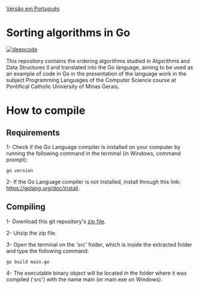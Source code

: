 [Versão em Português](README.md)

# Sorting algorithms in Go
[![deepcode](https://www.deepcode.ai/api/gh/badge?key=eyJhbGciOiJIUzI1NiIsInR5cCI6IkpXVCJ9.eyJwbGF0Zm9ybTEiOiJnaCIsIm93bmVyMSI6IkhlbnJpcXVlbWNjIiwicmVwbzEiOiJBbGdvcml0bW9zX2RlX29yZGVuYWNhb19lbV9HbyIsImluY2x1ZGVMaW50IjpmYWxzZSwiYXV0aG9ySWQiOjIzNTQyLCJpYXQiOjE2MDIxMDI0ODJ9.ia181u1O0KzgAA9gIHzyuZRRxgmRU67wb3Fe_Tr-B7c)](https://www.deepcode.ai/app/gh/Henriquemcc/Algoritmos_de_ordenacao_em_Go/_/dashboard?utm_content=gh%2FHenriquemcc%2FAlgoritmos_de_ordenacao_em_Go)

This repository contains the ordering algorithms studied in Algorithms and Data Structures II and translated into the Go language, aiming to be used as an example of code in Go in the presentation of the language work in the subject Programming Languages of the Computer Science course at Pontifical Catholic University of Minas Gerais.

# How to compile

## Requirements

1- Check if the Go Language compiler is installed on your computer by running the following command in the terminal (in Windows, command prompt):

```
go version
```

2- If the Go Language compiler is not installed, install through this link: https://golang.org/doc/install.

## Compiling

1- Download this git repository's [zip file](https://github.com/Henriquemcc/Algoritmos_de_ordenacao_em_Go/archive/main.zip).

2- Unzip the zip file.

3- Open the terminal on the 'src' folder, which is inside the extracted folder and type the following command:

```
go build main.go
```

4- The executable binary object will be located in the folder where it was compiled ('src') with the name main (or main.exe on Windows).